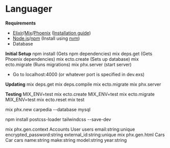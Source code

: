# Languager


__Requirements__
- [Elixir](http://elixir-lang.org/)/[Mix](http://elixir-lang.org/getting-started/mix-otp/introduction-to-mix.html)/[Phoenix](http://www.phoenixframework.org/) ([Installation guide](http://www.phoenixframework.org/docs/installation))
- [Node.js](https://nodejs.org/en/)/[npm](https://www.npmjs.com/) (Install using [nvm](https://github.com/creationix/nvm))
- Database

__Initial Setup__
  npm install (Gets npm dependencies)
  mix deps.get (Gets Phoenix dependencies)
  mix ecto.create (Sets up database)
  mix ecto.migrate (Runs migrations)
  mix phx.server (start server)
  - Go to localhost:4000 (or whatever port is specified in dev.exs)

__Updating__
  mix deps.get
  mix deps.compile
  mix ecto.migrate
  mix phx.server



__Testing__
  MIX_ENV=test mix ecto.create
  MIX_ENV=test mix ecto.migrate
  MIX_ENV=test mix ecto.reset
  mix test




mix phx.new carpedia --database mysql

npm install postcss-loader tailwindcss --save-dev



mix phx.gen.context Accounts User users email:string:unique encrypted_password:string external_id:string:unique
mix phx.gen.html Cars Car cars name:string make:string model:string year:string
